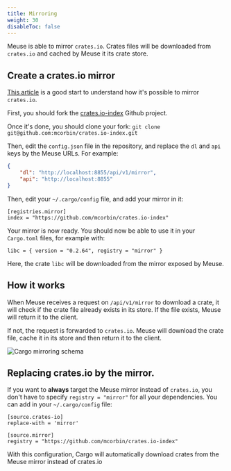 ```yaml
---
title: Mirroring
weight: 30
disableToc: false
---
```


Meuse is able to mirror `crates.io`. Crates files will be downloaded from `crates.io` and cached by Meuse it its crate store.

## Create a crates.io mirror

[This article](https://gmjosack.github.io/posts/dissecting-cratesio-minimum-mirror/) is a good start to understand how it's possible to mirror `crates.io`.

First, you should fork the [crates.io-index](https://github.com/rust-lang/crates.io-index) Github project.

Once it's done, you should clone your fork: `git clone git@github.com:mcorbin/crates.io-index.git`

Then, edit the `config.json` file in the repository, and replace the `dl` and `api` keys by the Meuse URLs. For example:

```json
{
    "dl": "http://localhost:8855/api/v1/mirror",
    "api": "http://localhost:8855"
}
```

Then, edit your `~/.cargo/config` file, and add your mirror in it:

```
[registries.mirror]
index = "https://github.com/mcorbin/crates.io-index"
```

Your mirror is now ready. You should now be able to use it in your `Cargo.toml` files, for example with:

```
libc = { version = "0.2.64", registry = "mirror" }
```

Here, the crate `libc` will be downloaded from the mirror exposed by Meuse.

## How it works

When Meuse receives a request on `/api/v1/mirror` to download a crate, it will check if the crate file already exists in its store. If the file exists, Meuse will return it to the client.

If not, the request is forwarded to `crates.io`. Meuse will download the crate file, cache it in its store and then return it to the client.

![Cargo mirroring schema](/cargo_mirror1.jpg)


## Replacing crates.io by the mirror.

If you want to **always** target the Meuse mirror instead of `crates.io`, you don't have to specify `registry = "mirror"` for all your dependencies. You can add in your `~/.cargo/config` file:

```
[source.crates-io]
replace-with = 'mirror'

[source.mirror]
registry = "https://github.com/mcorbin/crates.io-index"
```

With this configuration, Cargo will automatically download crates from the Meuse mirror instead of crates.io
